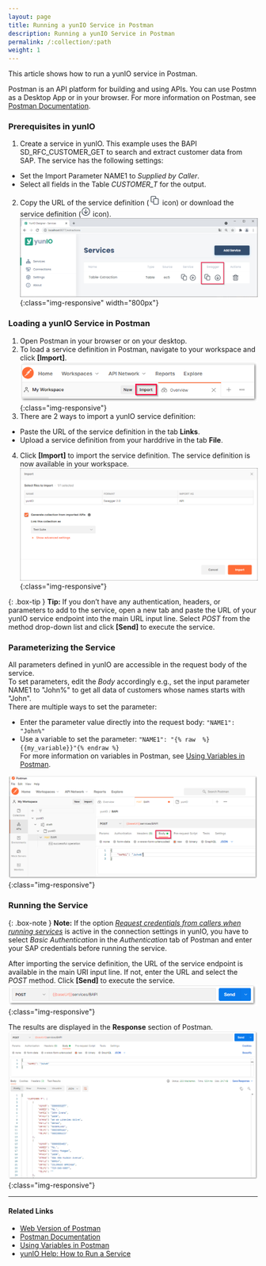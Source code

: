 ```yaml
---
layout: page
title: Running a yunIO Service in Postman
description: Running a yunIO Service in Postman
permalink: /:collection/:path
weight: 1
---
```


This article shows how to run a yunIO service in Postman.

Postman is an API platform for building and using APIs. You can use Postmn as a Desktop App or in your browser.
For more information on Postman, see [Postman Documentation](https://learning.postman.com/docs/getting-started/introduction/).

### Prerequisites in yunIO

1. Create a service in yunIO. This example uses the BAPI SD_RFC_CUSTOMER_GET to search and extract customer data from SAP. 
The service has the following settings:<br>
- Set the Import Parameter NAME1 to *Supplied by Caller*.
- Select all fields in the Table *CUSTOMER_T* for the output.
2. Copy the URL of the service definition (![copy-URL](/img/contents/yunio/copyURL.png) icon) or download the service definition (![download-file](/img/contents/yunio/download.png) icon).<br>
![yunio-Services](/img/contents/yunio/yunio-run-services.png){:class="img-responsive" width="800px"}


### Loading a yunIO Service in Postman

1. Open Postman in your browser or on your desktop.
2. To load a service definition in Postman, navigate to your workspace and click **[Import]**.<br>
![Postman-Workspace](/img/contents/yunio/postman-workspace.png){:class="img-responsive"}
3. There are 2 ways to import a yunIO service definition:<br>
- Paste the URL of the service definition in the tab **Links**.
- Upload a service definition from your harddrive in the tab **File**.
4. Click **[Import]** to import the service definition.
The service definition is now available in your workspace. <br>
![Postman-Import](/img/contents/yunio/postman-import.png){:class="img-responsive"}

{: .box-tip }
**Tip:** If you don’t have any authentication, headers, or parameters to add to the service, open a new tab and paste the URL of your yunIO service endpoint into the main URL input line.
Select *POST* from the method drop-down list and click **[Send]** to execute the service.

### Parameterizing the Service

All parameters defined in yunIO are accessible in the request body of the service. <br>
To set parameters, edit the *Body* accordingly e.g., set the input parameter NAME1 to "John%" to get all data of customers whose names starts with "John".<br>
There are multiple ways to set the parameter:
- Enter the parameter value directly into the request body: `"NAME1": "John%"`
- Use a variable to set the parameter: `"NAME1": "{% raw  %}{{my_variable}}"{% endraw %}`<br>
For more information on variables in Postman, see [Using Variables in Postman](https://learning.postman.com/docs/sending-requests/variables/).

![Postman-Import](/img/contents/yunio/postman-body.png){:class="img-responsive"}

### Running the Service

{: .box-note }
**Note:** If the option [*Request credentials from callers when running services*](https://help.theobald-software.com/en/yunio/sap-connection#authentication) is active in the connection settings in yunIO, 
you have to select *Basic Authentication* in the *Authentication* tab of Postman and enter your SAP credentials before running the service.

After importing the service definition, the URL of the service endpoint is available in the main URI input line.
If not, enter the URL and select the *POST* method. 
Click **[Send]** to execute the service.<br>
![Swagger-Inspector](/img/contents/yunio/postman-run.png){:class="img-responsive"}

The results are displayed in the **Response** section of Postman.
![Postman-Results](/img/contents/yunio/postman-results.png){:class="img-responsive"}

******

#### Related Links
- [Web Version of Postman](https://www.postman.com/)
- [Postman Documentation](https://learning.postman.com/docs/getting-started/introduction/)
- [Using Variables in Postman](https://learning.postman.com/docs/sending-requests/variables/)
- [yunIO Help: How to Run a Service](https://help.theobald-software.com/en/yunio#how-to-run-a-service)